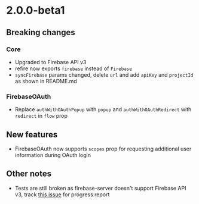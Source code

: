 # 2.0.0-beta1

## Breaking changes

### Core
- Upgraded to Firebase API v3
- refire now exports `firebase` instead of `Firebase`
- `syncFirebase` params changed, delete `url` and add `apiKey` and `projectId` as shown in README.md

### FirebaseOAuth

- Replace `authWithOAuthPopup` with `popup` and `authWithOAuthRedirect` with `redirect` in `flow` prop

## New features

- FirebaseOAuth now supports `scopes` prop for requesting additional user information during OAuth login

## Other notes

- Tests are still broken as firebase-server doesn't support Firebase API v3, track [this issue](https://github.com/urish/firebase-server/pull/51) for progress report
